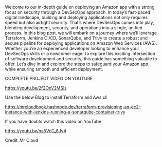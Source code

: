 Welcome to our in-depth guide on deploying an Amazon app with a strong focus on security through a DevSecOps approach. In today’s fast-paced digital landscape, building and deploying applications not only requires speed but also airtight security. That’s where DevSecOps comes into play, blending development, security, and operations into a single, unified process. In this blog post, we will embark on a journey where we’ll leverage Terraform, Jenkins CI/CD, SonarQube, and Trivy to create a robust and secure pipeline for deploying applications on Amazon Web Services (AWS). Whether you’re an experienced developer looking to enhance your DevSecOps skills or a newcomer eager to explore this exciting intersection of software development and security, this guide has something valuable to offer. Let’s dive in and explore the steps to safeguard your Amazon app while ensuring smooth and efficient deployment.


COMPLETE PROJECT VIDEO ON YOUTUBE

https://youtu.be/2f2OoV2MSIs

Use the below Blog to install Terraform and Aws cli

https://mrcloudbook.hashnode.dev/terraform-provisioning-an-ec2-instance-with-jenkins-running-a-sonarqube-container-trivy

If you have doubts watch this video on YouTube

https://youtu.be/na5VcC_8Jy4


Credit: Mr Cloud